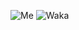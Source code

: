 ![Me](https://github-readme-stats.vercel.app/api?username=MapleEve&count_private=true&theme=radical)
![Waka](https://github-readme-stats.vercel.app/api/wakatime?username=esanisa&layout=compact)
